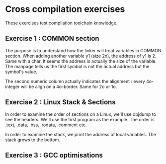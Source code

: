 # Cross compilation exercises

These exercises test compilation toolchain knowledge.

## Exercise 1 : COMMON section

The purpose is to understand how the linker will treat variables in COMMON section.
When adding another variable y1 (size 2o), the address of y1 is 2. Same with a char.
It seems the address is actually the size of the variable.
The manpage tells us the first symbol is not the actual address but the symbol's value.

The second numeric column actually indicates the alignment : every 4o-integer will be align on a 4o-border. Same for 2o or 1o.

## Exercise 2 : Linux Stack & Sections

In order to examine the order of sections on a Linux, we'll use objdump to see the headers. We'll use the first program as the example.
The order is .text, .data, .bss, .rodata, .comment etc.

In order to examine the stack, we print the address of local variables. The stack grows to the bottom.

## Exercise 3 : GCC optimisations


